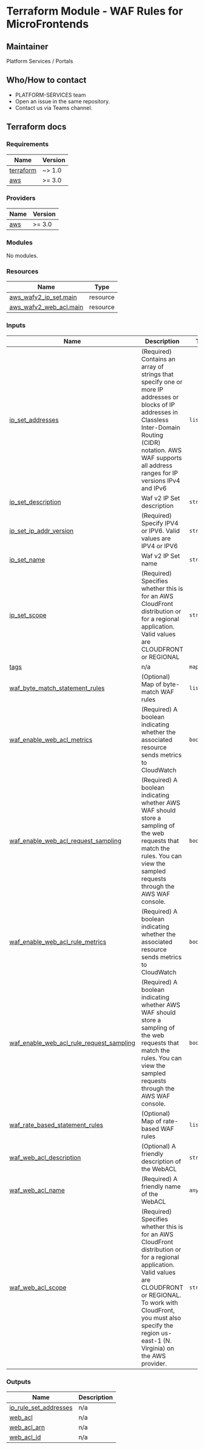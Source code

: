 # Terraform Module - WAF Rules for MicroFrontends

## Maintainer

Platform Services / Portals

## Who/How to contact

* PLATFORM-SERVICES team
* Open an issue in the same repository.
* Contact us via Teams channel.

## Terraform docs

<!--- BEGIN_TF_DOCS --->
### Requirements

| Name | Version |
|------|---------|
| <a name="requirement_terraform"></a> [terraform](#requirement\_terraform) | ~> 1.0 |
| <a name="requirement_aws"></a> [aws](#requirement\_aws) | >= 3.0 |

### Providers

| Name | Version |
|------|---------|
| <a name="provider_aws"></a> [aws](#provider\_aws) | >= 3.0 |

### Modules

No modules.

### Resources

| Name | Type |
|------|------|
| [aws_wafv2_ip_set.main](https://registry.terraform.io/providers/hashicorp/aws/latest/docs/resources/wafv2_ip_set) | resource |
| [aws_wafv2_web_acl.main](https://registry.terraform.io/providers/hashicorp/aws/latest/docs/resources/wafv2_web_acl) | resource |

### Inputs

| Name | Description | Type | Default | Required |
|------|-------------|------|---------|:--------:|
| <a name="input_ip_set_addresses"></a> [ip\_set\_addresses](#input\_ip\_set\_addresses) | (Required) Contains an array of strings that specify one or more IP addresses or blocks of IP addresses in Classless Inter-Domain Routing (CIDR) notation. AWS WAF supports all address ranges for IP versions IPv4 and IPv6 | `list(any)` | `null` | no |
| <a name="input_ip_set_description"></a> [ip\_set\_description](#input\_ip\_set\_description) | Waf v2 IP Set description | `string` | `"Waf v2 IP set"` | no |
| <a name="input_ip_set_ip_addr_version"></a> [ip\_set\_ip\_addr\_version](#input\_ip\_set\_ip\_addr\_version) | (Required) Specify IPV4 or IPV6. Valid values are IPV4 or IPV6 | `string` | `"IPV4"` | no |
| <a name="input_ip_set_name"></a> [ip\_set\_name](#input\_ip\_set\_name) | Waf v2 IP Set name | `string` | n/a | yes |
| <a name="input_ip_set_scope"></a> [ip\_set\_scope](#input\_ip\_set\_scope) | (Required) Specifies whether this is for an AWS CloudFront distribution or for a regional application. Valid values are CLOUDFRONT or REGIONAL | `string` | `"CLOUDFRONT"` | no |
| <a name="input_tags"></a> [tags](#input\_tags) | n/a | `map(any)` | `{}` | no |
| <a name="input_waf_byte_match_statement_rules"></a> [waf\_byte\_match\_statement\_rules](#input\_waf\_byte\_match\_statement\_rules) | (Optional) Map of byte-match WAF rules | `list(any)` | `null` | no |
| <a name="input_waf_enable_web_acl_metrics"></a> [waf\_enable\_web\_acl\_metrics](#input\_waf\_enable\_web\_acl\_metrics) | (Required) A boolean indicating whether the associated resource sends metrics to CloudWatch | `bool` | `false` | no |
| <a name="input_waf_enable_web_acl_request_sampling"></a> [waf\_enable\_web\_acl\_request\_sampling](#input\_waf\_enable\_web\_acl\_request\_sampling) | (Required) A boolean indicating whether AWS WAF should store a sampling of the web requests that match the rules. You can view the sampled requests through the AWS WAF console. | `bool` | `false` | no |
| <a name="input_waf_enable_web_acl_rule_metrics"></a> [waf\_enable\_web\_acl\_rule\_metrics](#input\_waf\_enable\_web\_acl\_rule\_metrics) | (Required) A boolean indicating whether the associated resource sends metrics to CloudWatch | `bool` | `false` | no |
| <a name="input_waf_enable_web_acl_rule_request_sampling"></a> [waf\_enable\_web\_acl\_rule\_request\_sampling](#input\_waf\_enable\_web\_acl\_rule\_request\_sampling) | (Required) A boolean indicating whether AWS WAF should store a sampling of the web requests that match the rules. You can view the sampled requests through the AWS WAF console. | `bool` | `false` | no |
| <a name="input_waf_rate_based_statement_rules"></a> [waf\_rate\_based\_statement\_rules](#input\_waf\_rate\_based\_statement\_rules) | (Optional) Map of rate-based WAF rules | `list(any)` | `null` | no |
| <a name="input_waf_web_acl_description"></a> [waf\_web\_acl\_description](#input\_waf\_web\_acl\_description) | (Optional) A friendly description of the WebACL | `string` | `"WebACL"` | no |
| <a name="input_waf_web_acl_name"></a> [waf\_web\_acl\_name](#input\_waf\_web\_acl\_name) | (Required) A friendly name of the WebACL | `any` | n/a | yes |
| <a name="input_waf_web_acl_scope"></a> [waf\_web\_acl\_scope](#input\_waf\_web\_acl\_scope) | (Required) Specifies whether this is for an AWS CloudFront distribution or for a regional application. Valid values are CLOUDFRONT or REGIONAL. To work with CloudFront, you must also specify the region us-east-1 (N. Virginia) on the AWS provider. | `string` | `"CLOUDFRONT"` | no |

### Outputs

| Name | Description |
|------|-------------|
| <a name="output_ip_rule_set_addresses"></a> [ip\_rule\_set\_addresses](#output\_ip\_rule\_set\_addresses) | n/a |
| <a name="output_web_acl"></a> [web\_acl](#output\_web\_acl) | n/a |
| <a name="output_web_acl_arn"></a> [web\_acl\_arn](#output\_web\_acl\_arn) | n/a |
| <a name="output_web_acl_id"></a> [web\_acl\_id](#output\_web\_acl\_id) | n/a |

<!--- END_TF_DOCS --->
